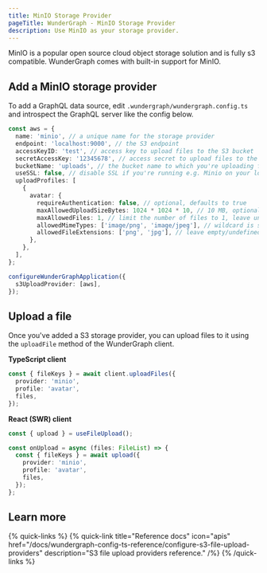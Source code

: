 ```yaml
---
title: MinIO Storage Provider
pageTitle: WunderGraph - MinIO Storage Provider
description: Use MinIO as your storage provider.
---
```


MinIO is a popular open source cloud object storage solution and is fully s3 compatible.
WunderGraph comes with built-in support for MinIO.

## Add a MinIO storage provider

To add a GraphQL data source, edit `.wundergraph/wundergraph.config.ts` and introspect the GraphQL server like the config below.

```typescript
const aws = {
  name: 'minio', // a unique name for the storage provider
  endpoint: 'localhost:9000', // the S3 endpoint
  accessKeyID: 'test', // access key to upload files to the S3 bucket
  secretAccessKey: '12345678', // access secret to upload files to the S3 bucket
  bucketName: 'uploads', // the bucket name to which you're uploading files
  useSSL: false, // disable SSL if you're running e.g. Minio on your local machine
  uploadProfiles: [
    {
      avatar: {
        requireAuthentication: false, // optional, defaults to true
        maxAllowedUploadSizeBytes: 1024 * 1024 * 10, // 10 MB, optional, defaults to 25 MB
        maxAllowedFiles: 1, // limit the number of files to 1, leave undefined for unlimited files
        allowedMimeTypes: ['image/png', 'image/jpeg'], // wildcard is supported, e.g. 'image/*', leave empty/undefined to allow all
        allowedFileExtensions: ['png', 'jpg'], // leave empty/undefined to allow all
      },
    },
  ],
};

configureWunderGraphApplication({
  s3UploadProvider: [aws],
});
```

## Upload a file

Once you've added a S3 storage provider, you can upload files to it using the `uploadFile` method of the WunderGraph client.

**TypeScript client**

```typescript
const { fileKeys } = await client.uploadFiles({
  provider: 'minio',
  profile: 'avatar',
  files,
});
```

**React (SWR) client**

```typescript
const { upload } = useFileUpload();

const onUpload = async (files: FileList) => {
  const { fileKeys } = await upload({
    provider: 'minio',
    profile: 'avatar',
    files,
  });
};
```

## Learn more

{% quick-links %}
{% quick-link title="Reference docs" icon="apis" href="/docs/wundergraph-config-ts-reference/configure-s3-file-upload-providers" description="S3 file upload providers reference." /%}
{% /quick-links %}

